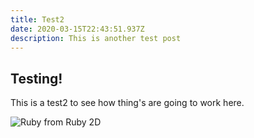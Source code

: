 ```yaml
---
title: Test2
date: 2020-03-15T22:43:51.937Z
description: This is another test post
---
```

## Testing!

This is a test2 to see how thing's are going to work here.

![Ruby from Ruby 2D](/img/ruby.png)